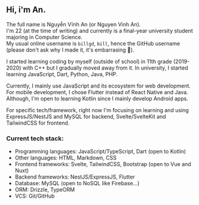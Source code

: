 ## Hi, i'm An.

The full name is Nguyễn Vĩnh An (or Nguyen Vinh An).  
I'm 22 (at the time of writing) and currently is a final-year university student majoring in Computer Science.  
My usual online username is `billgd`, `bill`, hence the GitHub username (please don't ask why I made it, it's embarrasing 🙂).  

I started learning coding by myself (outside of school) in 11th grade (2019-2020) with C++ but I gradually moved away from it.
In university, I started learning JavaScript, Dart, Python, Java, PHP.

Currently, I mainly use JavaScript and its ecosystem for web development.
For mobile development, I chose Flutter instead of React Native and Java. Although, I'm open to learning Kotlin since I mainly develop Android apps.

For specific tech/framework, right now I'm focusing on learning and using ExpressJS/NestJS and MySQL for backend,
Svelte/SvelteKit and TailwindCSS for frontend.

### Current tech stack:

- Programming languages: JavaScript/TypeScript, Dart (open to Kotlin)
- Other languages: HTML, Markdown, CSS
- Frontend frameworks: Svelte, TailwindCSS, Bootstrap (open to Vue and Nuxt)
- Backend frameworks: NestJS/ExpressJS, Flutter
- Database: MySQL (open to NoSQL like Firebase...)
- ORM: Drizzle, TypeORM
- VCS: Git/GitHub

